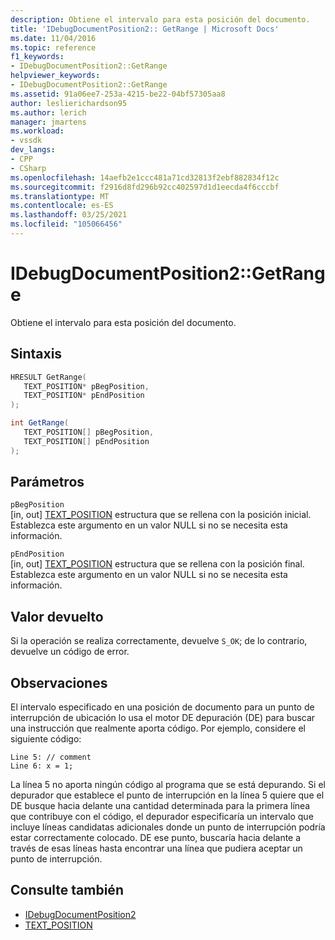 ```yaml
---
description: Obtiene el intervalo para esta posición del documento.
title: 'IDebugDocumentPosition2:: GetRange | Microsoft Docs'
ms.date: 11/04/2016
ms.topic: reference
f1_keywords:
- IDebugDocumentPosition2::GetRange
helpviewer_keywords:
- IDebugDocumentPosition2::GetRange
ms.assetid: 91a06ee7-253a-4215-be22-04bf57305aa8
author: leslierichardson95
ms.author: lerich
manager: jmartens
ms.workload:
- vssdk
dev_langs:
- CPP
- CSharp
ms.openlocfilehash: 14aefb2e1ccc481a71cd32813f2ebf882834f12c
ms.sourcegitcommit: f2916d8fd296b92cc402597d1d1eecda4f6cccbf
ms.translationtype: MT
ms.contentlocale: es-ES
ms.lasthandoff: 03/25/2021
ms.locfileid: "105066456"
---
```

# <a name="idebugdocumentposition2getrange"></a>IDebugDocumentPosition2::GetRange
Obtiene el intervalo para esta posición del documento.

## <a name="syntax"></a>Sintaxis

```cpp
HRESULT GetRange( 
   TEXT_POSITION* pBegPosition,
   TEXT_POSITION* pEndPosition
);
```

```csharp
int GetRange( 
   TEXT_POSITION[] pBegPosition,
   TEXT_POSITION[] pEndPosition
);
```

## <a name="parameters"></a>Parámetros
`pBegPosition`\
[in, out] [TEXT_POSITION](../../../extensibility/debugger/reference/text-position.md) estructura que se rellena con la posición inicial. Establezca este argumento en un valor NULL si no se necesita esta información.

`pEndPosition`\
[in, out] [TEXT_POSITION](../../../extensibility/debugger/reference/text-position.md) estructura que se rellena con la posición final. Establezca este argumento en un valor NULL si no se necesita esta información.

## <a name="return-value"></a>Valor devuelto
 Si la operación se realiza correctamente, devuelve `S_OK`; de lo contrario, devuelve un código de error.

## <a name="remarks"></a>Observaciones
 El intervalo especificado en una posición de documento para un punto de interrupción de ubicación lo usa el motor DE depuración (DE) para buscar una instrucción que realmente aporta código. Por ejemplo, considere el siguiente código:

```
Line 5: // comment
Line 6: x = 1;
```

 La línea 5 no aporta ningún código al programa que se está depurando. Si el depurador que establece el punto de interrupción en la línea 5 quiere que el DE busque hacia delante una cantidad determinada para la primera línea que contribuye con el código, el depurador especificaría un intervalo que incluye líneas candidatas adicionales donde un punto de interrupción podría estar correctamente colocado. DE ese punto, buscaría hacia delante a través de esas líneas hasta encontrar una línea que pudiera aceptar un punto de interrupción.

## <a name="see-also"></a>Consulte también
- [IDebugDocumentPosition2](../../../extensibility/debugger/reference/idebugdocumentposition2.md)
- [TEXT_POSITION](../../../extensibility/debugger/reference/text-position.md)
